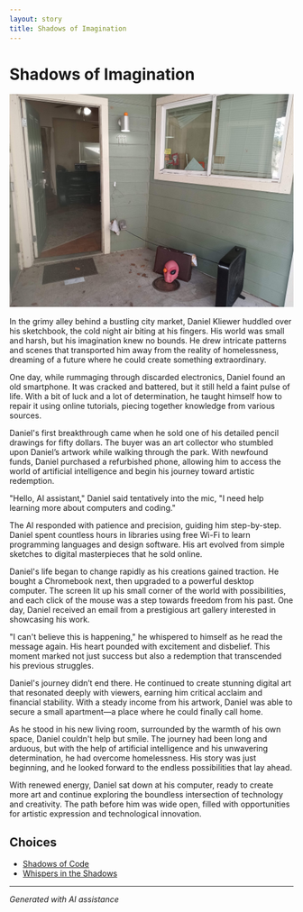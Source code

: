 ```yaml
---
layout: story
title: Shadows of Imagination
---
```


# Shadows of Imagination

![Shadows of Imagination](/input_images/20221014_111722.jpg)

In the grimy alley behind a bustling city market, Daniel Kliewer huddled over his sketchbook, the cold night air biting at his fingers. His world was small and harsh, but his imagination knew no bounds. He drew intricate patterns and scenes that transported him away from the reality of homelessness, dreaming of a future where he could create something extraordinary.

One day, while rummaging through discarded electronics, Daniel found an old smartphone. It was cracked and battered, but it still held a faint pulse of life. With a bit of luck and a lot of determination, he taught himself how to repair it using online tutorials, piecing together knowledge from various sources.

Daniel's first breakthrough came when he sold one of his detailed pencil drawings for fifty dollars. The buyer was an art collector who stumbled upon Daniel’s artwork while walking through the park. With newfound funds, Daniel purchased a refurbished phone, allowing him to access the world of artificial intelligence and begin his journey toward artistic redemption.

"Hello, AI assistant," Daniel said tentatively into the mic, "I need help learning more about computers and coding."

The AI responded with patience and precision, guiding him step-by-step. Daniel spent countless hours in libraries using free Wi-Fi to learn programming languages and design software. His art evolved from simple sketches to digital masterpieces that he sold online.

Daniel's life began to change rapidly as his creations gained traction. He bought a Chromebook next, then upgraded to a powerful desktop computer. The screen lit up his small corner of the world with possibilities, and each click of the mouse was a step towards freedom from his past. One day, Daniel received an email from a prestigious art gallery interested in showcasing his work.

"I can't believe this is happening," he whispered to himself as he read the message again. His heart pounded with excitement and disbelief. This moment marked not just success but also a redemption that transcended his previous struggles.

Daniel's journey didn’t end there. He continued to create stunning digital art that resonated deeply with viewers, earning him critical acclaim and financial stability. With a steady income from his artwork, Daniel was able to secure a small apartment—a place where he could finally call home.

As he stood in his new living room, surrounded by the warmth of his own space, Daniel couldn't help but smile. The journey had been long and arduous, but with the help of artificial intelligence and his unwavering determination, he had overcome homelessness. His story was just beginning, and he looked forward to the endless possibilities that lay ahead.

With renewed energy, Daniel sat down at his computer, ready to create more art and continue exploring the boundless intersection of technology and creativity. The path before him was wide open, filled with opportunities for artistic expression and technological innovation.


## Choices

* [Shadows of Code](/_stories/20221014_153920)
* [Whispers in the Shadows](/_stories/477085949_1376430796875724_8916528934155297778_n)


---
*Generated with AI assistance*
